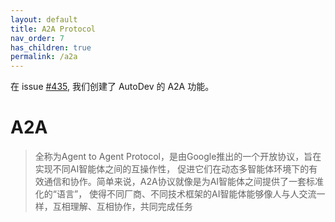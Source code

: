 ```yaml
---
layout: default
title: A2A Protocol
nav_order: 7
has_children: true
permalink: /a2a
---
```


在 issue [#435](https://github.com/unit-mesh/auto-dev/issues/435), 我们创建了 AutoDev 的 A2A 功能。

# A2A

> 全称为Agent to Agent Protocol，是由Google推出的一个开放协议，旨在实现不同AI智能体之间的互操作性，
> 促进它们在动态多智能体环境下的有效通信和协作。简单来说，A2A协议就像是为AI智能体之间提供了一套标准化的“语言”，
> 使得不同厂商、不同技术框架的AI智能体能够像人与人交流一样，互相理解、互相协作，共同完成任务
